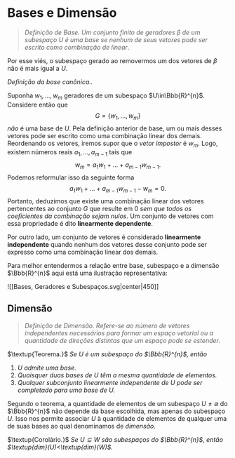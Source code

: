 # Bases e Dimensão

> $\textit{Definição de Base.}$ *Um conjunto finito de geradores $\beta$ de um subespaço $U$ é uma base se nenhum de seus vetores pode ser escrito como combinação de linear*.

Por esse viés, o subespaço gerado ao removermos um dos vetores de $\beta$ não é mais igual a $U$.

*Definição da base canônica..*

Suponha $w_{1},\dots,w_{m}$ geradores de um subespaço $U\in\Bbb{R}^{n}$. Considere então que
$$
G=\{w_{1},\dots,w_{m}\}
$$
*não* é uma base de $U$. Pela definição anterior de base, um ou mais desses vetores pode ser escrito como uma combinação linear dos demais. Reordenando os vetores, iremos supor que o *vetor impostor* é $w_{m}$. Logo, existem números reais $a_{1},\dots,a_{m-1}$ tais que
$$
w_{m}=a_{1}w_{1}+\dots+a_{m-1}w_{m-1}.
$$
Podemos reformular isso da seguinte forma
$$
a_{1}w_{1}+\dots+a_{m-1}w_{m-1}-w_{m}=0.
$$
Portanto, deduzimos que existe uma combinação linear dos vetores pertencentes ao conjunto $G$ que resulte em 0 *sem que todos os coeficientes da combinação sejam nulos*. Um conjunto de vetores com essa propriedade é dito **linearmente dependente**.

Por outro lado, um conjunto de vetores é considerado **linearmente independente** quando nenhum dos vetores desse conjunto pode ser expresso como uma combinação linear dos demais.

Para melhor entendermos a relação entre base, subespaço e a dimensão $\Bbb{R}^{n}$ aqui está uma ilustração representativa:

![[Bases, Geradores e Subespaços.svg|center|450]]

## Dimensão

> $\textit{Definição de Dimensão.}$ *Refere-se ao número de vetores independentes necessários para formar um espaço vetorial ou a quantidade de direções distintas que um espaço pode se estender*.

$\textup{Teorema.}$ *Se $U$ é um subespaço do $\Bbb{R}^{n}$, então*

1.  *U admite uma base.*
2. *Quaisquer duas bases de $U$ têm a mesma quantidade de elementos.*
3. *Qualquer subconjunto linearmente independente de $U$ pode ser completado para uma base de $U$.*

Segundo o teorema, a quantidade de elementos de um subespaço $U\neq∅$ do $\Bbb{R}^{n}$ não depende da base escolhida, mas apenas do subespaço $U$. Isso nos permite associar $U$ à quantidade de elementos de qualquer uma de suas bases ao qual denominamos de *dimensão*.

$\textup{Corolário.}$ *Se $U\subseteq W$ são subespaços do $\Bbb{R}^{n}$, então $\textup{dim}(U)<\textup{dim}(W)$.*

